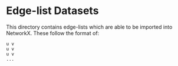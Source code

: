 # Edge-list Datasets

This directory contains edge-lists which are able to be imported into NetworkX. These follow the format of:

```text
u v
u v
u v
...
```
